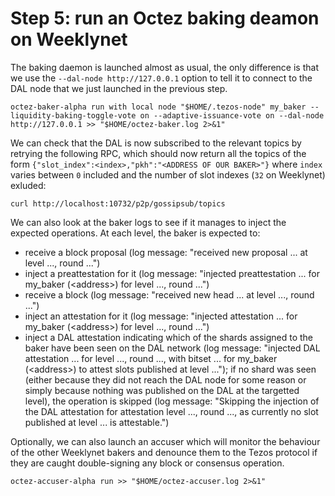# Step 5: run an Octez baking deamon on Weeklynet

The baking daemon is launched almost as usual, the only difference is that we use the `--dal-node http://127.0.0.1` option to tell it to connect to the DAL node that we just launched in the previous step.

```
octez-baker-alpha run with local node "$HOME/.tezos-node" my_baker --liquidity-baking-toggle-vote on --adaptive-issuance-vote on --dal-node http://127.0.0.1 >> "$HOME/octez-baker.log 2>&1"
```

We can check that the DAL is now subscribed to the relevant topics by retrying the following RPC, which should now return all the topics of the form `{"slot_index":<index>,"pkh":"<ADDRESS OF OUR BAKER>"}` where `index` varies between `0` included and the number of slot indexes (`32` on Weeklynet) exluded:

```
curl http://localhost:10732/p2p/gossipsub/topics
```

We can also look at the baker logs to see if it manages to inject the expected operations. At each level, the baker is expected to:
- receive a block proposal (log message: "received new proposal ... at level ..., round ...")
- inject a preattestation for it (log message: "injected preattestation ... for my_baker (&lt;address&gt;) for level ..., round ...")
- receive a block (log message: "received new head ... at level ..., round ...")
- inject an attestation for it (log message: "injected attestation ... for my_baker (&lt;address&gt;) for level ..., round ...")
- inject a DAL attestation indicating which of the shards assigned to the baker have been seen on the DAL network (log message: "injected DAL attestation ... for level ..., round ..., with bitset ... for my_baker (&lt;address&gt;) to attest slots published at level ..."); if no shard was seen (either because they did not reach the DAL node for some reason or simply because nothing was published on the DAL at the targetted level), the operation is skipped (log message: "Skipping the injection of the DAL attestation for attestation level ..., round ..., as currently no slot published at level ... is attestable.")

Optionally, we can also launch an accuser which will monitor the behaviour of the other Weeklynet bakers and denounce them to the Tezos protocol if they are caught double-signing any block or consensus operation.

```
octez-accuser-alpha run >> "$HOME/octez-accuser.log 2>&1"
```
